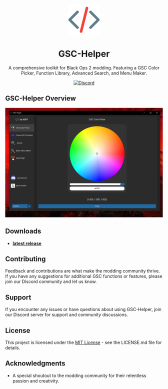 <div align="center">
  <!-- Logo -->
  <a href="https://github.com/xS2RT/GSC-Helper">
    <img src="images/logo.png" height="100">
  </a>
  
  <!-- Title -->
  <h1>GSC-Helper</h1>
  
  <!-- Short Description -->
  <p>A comprehensive toolkit for Black Ops 2 modding. Featuring a GSC Color Picker, Function Library, Advanced Search, and Menu Maker.</p>
  
  <!-- Discord Badge -->
  <a href="https://discord.com/invite/wty7y89sHE">
    <img src="https://img.shields.io/discord/your_discord_server_id?logo=discord&style=flat-square" alt="Discord">
  </a>
</div>


## GSC-Helper Overview

![GSC-Helper Overview](/ReadmeImages/overview_image.png)

## Downloads

- **[latest release](https://github.com/xS2RT/GSC-Helper/releases)**

## Contributing

Feedback and contributions are what make the modding community thrive. If you have any suggestions for additional GSC functions or features, please join our Discord community and let us know.

## Support

If you encounter any issues or have questions about using GSC-Helper, join our Discord server for support and community discussions.

## License

This project is licensed under the [MIT License](LICENSE) - see the LICENSE.md file for details.

## Acknowledgments

- A special shoutout to the modding community for their relentless passion and creativity.

